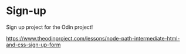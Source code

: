 # Sign-up

Sign up project for the Odin project!

https://www.theodinproject.com/lessons/node-path-intermediate-html-and-css-sign-up-form